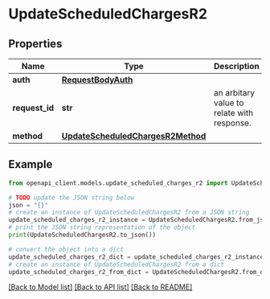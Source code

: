 # UpdateScheduledChargesR2


## Properties

Name | Type | Description | Notes
------------ | ------------- | ------------- | -------------
**auth** | [**RequestBodyAuth**](RequestBodyAuth.md) |  | 
**request_id** | **str** | an arbitary value to relate with response. | [optional] 
**method** | [**UpdateScheduledChargesR2Method**](UpdateScheduledChargesR2Method.md) |  | 

## Example

```python
from openapi_client.models.update_scheduled_charges_r2 import UpdateScheduledChargesR2

# TODO update the JSON string below
json = "{}"
# create an instance of UpdateScheduledChargesR2 from a JSON string
update_scheduled_charges_r2_instance = UpdateScheduledChargesR2.from_json(json)
# print the JSON string representation of the object
print(UpdateScheduledChargesR2.to_json())

# convert the object into a dict
update_scheduled_charges_r2_dict = update_scheduled_charges_r2_instance.to_dict()
# create an instance of UpdateScheduledChargesR2 from a dict
update_scheduled_charges_r2_from_dict = UpdateScheduledChargesR2.from_dict(update_scheduled_charges_r2_dict)
```
[[Back to Model list]](../README.md#documentation-for-models) [[Back to API list]](../README.md#documentation-for-api-endpoints) [[Back to README]](../README.md)


